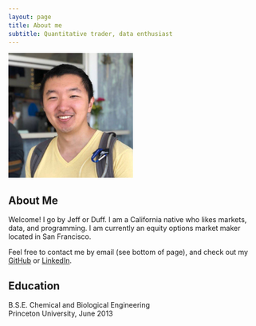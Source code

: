 ```yaml
---
layout: page
title: About me
subtitle: Quantitative trader, data enthusiast
---
```


<img src="/img/profile.jpg" width="250px"/>

## About Me

Welcome! I go by Jeff or Duff. I am a California native who likes markets, data, and programming. I am currently an equity options market maker located in San Francisco.

Feel free to contact me by email (see bottom of page), and check out my [GitHub](https://github.com/duffwang) or [LinkedIn](https://linkedin.com/in/jwang2013).

## Education

B.S.E. Chemical and Biological Engineering  
Princeton University, June 2013
